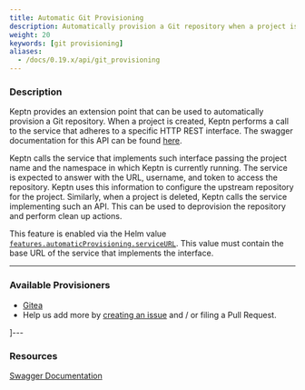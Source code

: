 ```yaml
---
title: Automatic Git Provisioning
description: Automatically provision a Git repository when a project is created.
weight: 20
keywords: [git provisioning]
aliases:
  - /docs/0.19.x/api/git_provisioning
---
```



### Description

Keptn provides an extension point that can be used to automatically provision a Git repository.
When a project is created, Keptn performs a call to the service that adheres to a specific HTTP REST interface. The swagger documentation for this API can be found [here](../../../../api/).

Keptn calls the service that implements such interface passing the project name and the namespace in which Keptn is currently running. The service is expected to answer with the URL, username, and token to access the repository. Keptn uses this information to configure the upstream repository for the project.
Similarly, when a project is deleted, Keptn calls the service implementing such an API. This can be used to deprovision the repository and perform clean up actions.

This feature is enabled via the Helm value [`features.automaticProvisioning.serviceURL`](https://github.com/keptn/keptn/blob/0.19.03/installer/manifests/keptn/values.yaml#L47). This value must contain the base URL of the service that implements the interface.

---

### Available Provisioners

- [Gitea](https://github.com/keptn-sandbox/keptn-gitea-provisioner-service)
- Help us add more by [creating an issue](https://github.com/keptn/integrations/issues/new?assignees=&labels=integrations&template=integration_template.yaml&title=%5Bintegration%5D+) and / or filing a Pull Request.

]---

### Resources

[Swagger Documentation](../../../../api/)
